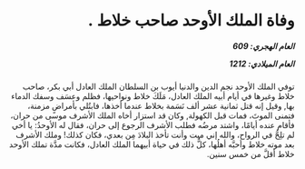 <h1 dir="rtl">وفاة الملك الأوحد صاحب خلاط .</h1>

<h5 dir="rtl">العام الهجري:  609

العام الميلادي: 1212

</h5>

<p dir="rtl">توفي الملك الأوحد نجم الدين والدنيا أيوب بن السلطان الملك العادل أبي بكر، صاحب خلاط وغيرها في أيام أبيه الملك العادل، مَلَكَ خلاط ونواحيها، فظلم وعسَف وسفك الدماء بها, وقيل إنه قتل ثمانية عشر ألف نَسَمة بخلاط عندما أخذها، فابتُلي بأمراضٍ مزمنة، فتمنى الموتَ، فمات قبل الكهولة, وكان قد استزار أخاه الملك الأشرف موسى من حران، فأقام عنده أيامًا، واشتد مرضُه فطلب الأشرف الرجوع إلى حران، فقال له الأوحدُ: يا أخي لم تلِحُّ في الرواح، والله إني ميت وأنت تأخذ البلادَ مِن بعدي، فكان كذلك! وملك الأشرف بعد موته خلاط وأحبَّه أهلُها، كلُّ ذلك في حياة أبيهما الملك العادل، فكانت مدَّة تملك الأوحد خلاط أقلَّ من خمس سنين.</p></br>
